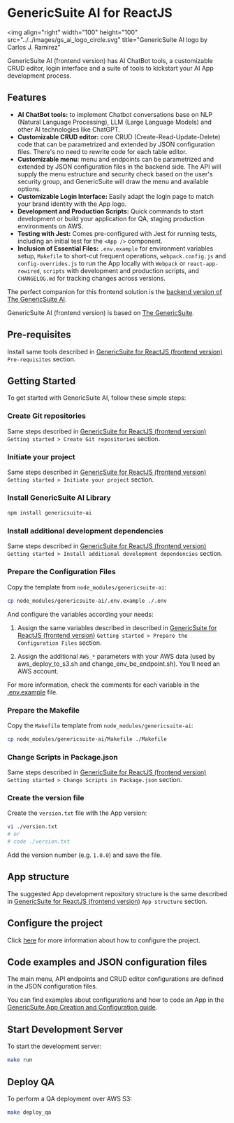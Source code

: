# GenericSuite AI for ReactJS

<img 
    align="right"
    width="100"
    height="100"
    src="../../images/gs_ai_logo_circle.svg"
    title="GenericSuite AI logo by Carlos J. Ramirez"
>

GenericSuite AI (frontend version) has AI ChatBot tools, a customizable CRUD editor, login interface and a suite of tools to kickstart your AI App development process.

## Features

- **AI ChatBot tools:** to implement Chatbot conversations base on NLP (Natural Language Processing), LLM (Large Language Models) and other AI technologies like ChatGPT.
- **Customizable CRUD editor:** core CRUD (Create-Read-Update-Delete) code that can be parametrized and extended by JSON configuration files. There's no need to rewrite code for each table editor.
- **Customizable menu:** menu and endpoints can be parametrized and extended by JSON configuration files in the backend side. The API will supply the menu estructure and security check based on the user's security group, and GenericSuite will draw the menu and available options.
- **Customizable Login Interface:** Easily adapt the login page to match your brand identity with the App logo.
- **Development and Production Scripts:** Quick commands to start development or build your application for QA, staging production environments on AWS.
- **Testing with Jest:** Comes pre-configured with Jest for running tests, including an initial test for the `<App />` component.
- **Inclusion of Essential Files:** `.env.example` for environment variables setup, `Makefile` to short-cut frequent operations, `webpack.config.js` and `config-overrides.js` to run the App locally with `Webpack` or `react-app-rewired`, `scripts` with development and production scripts, 
 and `CHANGELOG.md` for tracking changes across versions.

The perfect companion for this frontend solution is the [backend version of The GenericSuite AI](https://github.com/tomkat-cr/genericsuite-be-ai).

GenericSuite AI (frontend version) is based on [The GenericSuite](https://github.com/tomkat-cr/genericsuite-fe).

## Pre-requisites

Install same tools described in [GenericSuite for ReactJS (frontend version)](../GenericSuite-Core/index.md#pre-requisites) `Pre-requisites` section.

## Getting Started

To get started with GenericSuite AI, follow these simple steps:

### Create Git repositories

Same steps described in [GenericSuite for ReactJS (frontend version)](../GenericSuite-Core/index.md#create-git-repositories) `Getting started > Create Git repositories` section.

### Initiate your project

Same steps described in [GenericSuite for ReactJS (frontend version)](../GenericSuite-Core/index.md#initiate-your-project) `Getting started > Initiate your project` section.

### Install GenericSuite AI Library

```bash
npm install genericsuite-ai
```

### Install additional development dependencies

Same steps described in [GenericSuite for ReactJS (frontend version)](../GenericSuite-Core/index.md#install-additional-development-dependencies) `Getting started > Install additional development dependencies` section.

### Prepare the Configuration Files

Copy the template from `node_modules/genericsuite-ai`:

```bash
cp node_modules/genericsuite-ai/.env.example ./.env
```

And configure the variables according your needs:

1. Assign the same variables described in described in [GenericSuite for ReactJS (frontend version)](../GenericSuite-Core/index.md#prepare-the-configuration-files) `Getting started > Prepare the Configuration Files` section.

2. Assign the additional `AWS_*` parameters with your AWS data (used by aws_deploy_to_s3.sh and change_env_be_endpoint.sh). You'll need an AWS account.

For more information, check the comments for each variable in the [.env.example](https://github.com/tomkat-cr/genericsuite-fe-ai/blob/main/.env.example) file.

### Prepare the Makefile

Copy the `Makefile` template from `node_modules/genericsuite-ai`:

```bash
cp node_modules/genericsuite-ai/Makefile ./Makefile
```

### Change Scripts in Package.json

Same steps described in [GenericSuite for ReactJS (frontend version)](../GenericSuite-Core/index.md#change-scripts-in-packagejson) `Getting started > Change Scripts in Package.json` section.


### Create the version file

Create the `version.txt` file with the App version:

```bash
vi ./version.txt
# or
# code ./version.txt
```

Add the version number (e.g. `1.0.0`) and save the file.


## App structure

The suggested App development repository structure is the same described in [GenericSuite for ReactJS (frontend version)](../GenericSuite-Core/index.md#app-structure) `App structure` section.


## Configure the project

Click [here](../../Configuration-Guide/index.md) for more information about how to configure the project.

## Code examples and JSON configuration files

The main menu, API endpoints and CRUD editor configurations are defined in the JSON configuration files.

You can find examples about configurations and how to code an App in the [GenericSuite App Creation and Configuration guide](../../Configuration-Guide/index.md).

## Start Development Server

To start the development server:

```bash
make run
```

## Deploy QA

To perform a QA deployment over AWS S3:

```bash
make deploy_qa
```